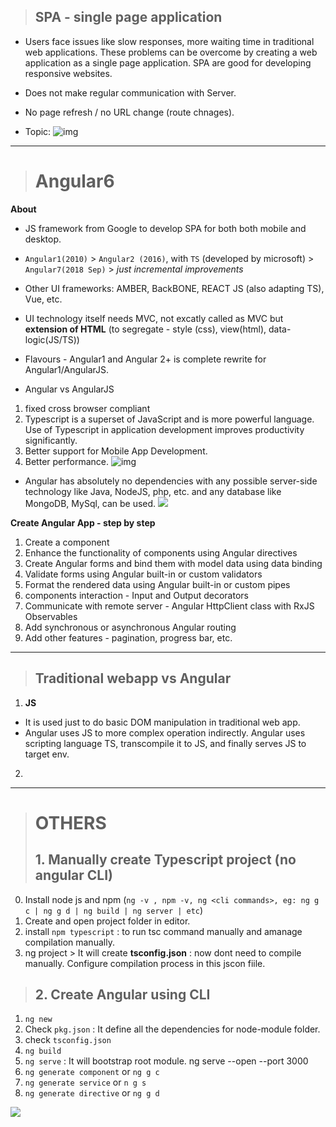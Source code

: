 > ## SPA - single page application

- Users face issues like slow responses, more waiting time in traditional web applications. These problems can be overcome by creating a web application as a single page application. SPA are good for developing responsive websites.
- Does not make regular communication with Server.
- No page refresh / no URL change (route chnages).

- Topic:
![img](https://github.com/lekhrajdinkar/NG6/blob/master/notes/assets/kickoff/1.jpg)

***

> # Angular6

**About**
- JS framework from Google to develop SPA for both both mobile and desktop.
- `Angular1(2010)` > `Angular2 (2016)`, with `TS` (developed by microsoft) > `Angular7(2018 Sep)` > _just incremental improvements_
- Other UI frameworks: AMBER, BackBONE, REACT JS (also adapting TS), Vue, etc.
- UI technology itself needs MVC, not excatly called as MVC but **extension of HTML** (to segregate - style (css), view(html), data-logic(JS/TS))
- Flavours - Angular1 and Angular 2+ is complete rewrite for Angular1/AngularJS.

- Angular vs AngularJS
1. fixed  cross browser compliant 
2. Typescript is a superset of JavaScript and is more powerful language. Use of Typescript in application development improves productivity significantly.
3. Better support for Mobile App Development.
4. Better performance.
![img](https://github.com/lekhrajdinkar/NG6/blob/master/notes/assets/kickoff/2.jpg)

- Angular has absolutely no dependencies with any possible server-side technology like Java, NodeJS, php, etc. and any database like MongoDB, MySql, can be used.
![](https://github.com/lekhrajdinkar/NG6/blob/master/notes/assets/000_1.PNG)

**Create Angular App - step by step**
1. Create a component 
2. Enhance the functionality of components using Angular directives
3. Create Angular forms and bind them with model data using data binding 
4. Validate forms using Angular built-in or custom validators
5. Format the rendered data using Angular built-in or custom pipes
6. components interaction - Input and Output decorators
7. Communicate with remote server - Angular HttpClient class with RxJS Observables
8. Add synchronous or asynchronous Angular routing
9. Add other features - pagination, progress bar, etc.


***
> ## Traditional webapp vs Angular

1. **JS**
- It is used just to do basic DOM manipulation in traditional web app. 
- Angular uses JS to more complex operation indirectly. Angular uses scripting language TS, transcompile it to JS, and finally serves JS to target env.

2. 

***
> # OTHERS
> ## 1. Manually create Typescript project (no angular CLI)

0. Install node js and npm (`ng -v , npm -v, ng <cli commands>, eg: ng g c | ng g d | ng build | ng server | etc`)
1. Create and open project folder in editor.
2. install `npm typescript` : to run tsc command manually and amanage compilation manually.
3. ng project > It will create **tsconfig.json**  : now dont need to compile manually. Configure compilation process in this jscon fiile.
    
> ## 2. Create Angular using CLI
1. `ng new` <proj1>
2. Check `pkg.json` : It define all the dependencies for node-module folder.
3. check `tsconfig.json`
4. `ng build`
5. `ng serve` : It will bootstrap root module. ng serve --open --port 3000
6. `ng generate component` or `ng g c `
7. `ng generate service` or `n g s`
8. `ng generate directive` or `ng g d`

![](https://github.com/lekhrajdinkar/NG6/blob/master/notes/assets/001_app-file.PNG)
